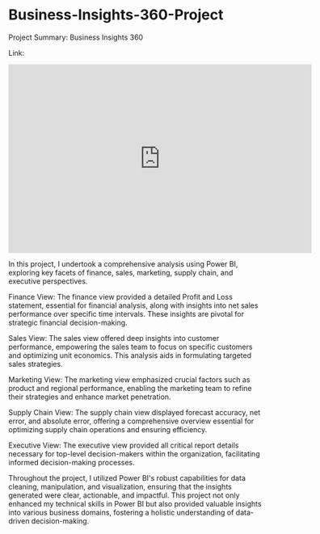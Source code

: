 # Business-Insights-360-Project
Project Summary: Business Insights 360 

Link:
<iframe title="Business Insights 360 Project" width="600" height="373.5" src="https://app.powerbi.com/view?r=eyJrIjoiODkxOGViZmEtMmExMi00MzVjLWI4MTYtMzE1OWQwYjc2YjEzIiwidCI6ImM2ZTU0OWIzLTVmNDUtNDAzMi1hYWU5LWQ0MjQ0ZGM1YjJjNCJ9" frameborder="0" allowFullScreen="true"></iframe>

In this project, I undertook a comprehensive analysis using Power BI, exploring key facets of finance, sales, marketing, supply chain, and executive perspectives.

Finance View:
The finance view provided a detailed Profit and Loss statement, essential for financial analysis, along with insights into net sales performance over specific time intervals. These insights are pivotal for strategic financial decision-making.

Sales View:
The sales view offered deep insights into customer performance, empowering the sales team to focus on specific customers and optimizing unit economics. This analysis aids in formulating targeted sales strategies.

Marketing View:
The marketing view emphasized crucial factors such as product and regional performance, enabling the marketing team to refine their strategies and enhance market penetration.

Supply Chain View:
The supply chain view displayed forecast accuracy, net error, and absolute error, offering a comprehensive overview essential for optimizing supply chain operations and ensuring efficiency.

Executive View:
The executive view provided all critical report details necessary for top-level decision-makers within the organization, facilitating informed decision-making processes.

Throughout the project, I utilized Power BI's robust capabilities for data cleaning, manipulation, and visualization, ensuring that the insights generated were clear, actionable, and impactful. This project not only enhanced my technical skills in Power BI but also provided valuable insights into various business domains, fostering a holistic understanding of data-driven decision-making.
